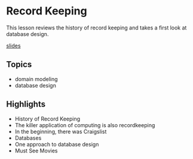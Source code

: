 # Record Keeping
This lesson reviews the history of record keeping and takes a first look at database design.

[slides](https://dpi-we.github.io/sdf-record-keeping)

## Topics
- domain modeling
- database design

## Highlights
- History of Record Keeping
- The killer application of computing is also recordkeeping
- In the beginning, there was Craigslist
- Databases
- One approach to database design
- Must See Movies
